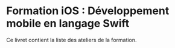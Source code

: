 # Formation iOS : Développement mobile en langage Swift

Ce livret contient la liste des ateliers de la formation.
